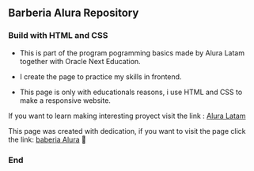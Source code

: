 ## Barberia Alura Repository

### Build with HTML and CSS

- This is part of the program pogramming basics made by Alura Latam together with Oracle Next Education.

- I create the page to practice my skills in frontend.

- This page is only with educationals reasons, i use HTML and CSS to make a responsive website.

If you want to learn making interesting proyect visit the link : [Alura Latam](https://www.aluracursos.com/  "Alura Latam")

This page was created with dedication, if you want to visit the page click the link: [baberia Alura](https://barberia-alura-pink.vercel.app/index.html "Barberia Alura") 💙

### End
